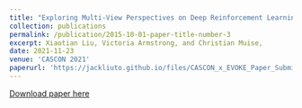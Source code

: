```yaml
---
title: "Exploring Multi-View Perspectives on Deep Reinforcement Learning Agents for Embodied Object Navigation"
collection: publications
permalink: /publication/2015-10-01-paper-title-number-3
excerpt: Xiaotian Liu, Victoria Armstrong, and Christian Muise,
date: 2021-11-23
venue: 'CASCON 2021'
paperurl: 'https://jackliuto.github.io/files/CASCON_x_EVOKE_Paper_Submission.pdf'
---
```

<!-- This paper is about the number 3. The number 4 is left for future work. -->

[Download paper here](https://jackliuto.github.io/files/CASCON_x_EVOKE_Paper_Submission.pdf)

<!-- Recommended citation: Your Name, You. (2015). "Paper Title Number 3." <i>Journal 1</i>. 1(3). -->
